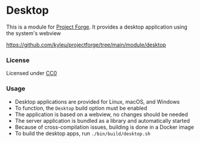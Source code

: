 # Desktop

This is a module for [Project Forge](https://projectforge.dev). It provides a desktop application using the system's webview

https://github.com/kyleu/projectforge/tree/main/module/desktop

### License

Licensed under [CC0](https://creativecommons.org/publicdomain/zero/1.0)

### Usage
- Desktop applications are provided for Linux, macOS, and Windows
- To function, the `Desktop` build option must be enabled
- The application is based on a webview, no changes should be needed
- The server application is bundled as a library and automatically started
- Because of cross-compilation issues, building is done in a Docker image
- To build the desktop apps, run `./bin/build/desktop.sh`
